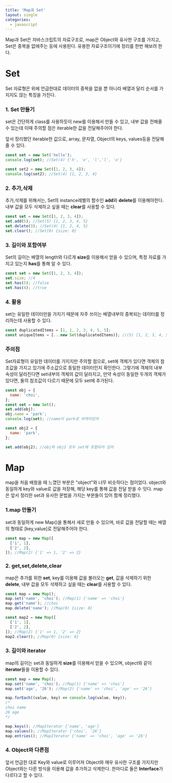 ```yaml
---
title: 'Map과 Set'
layout: single
categories:
  - javascript
---
```


Map과 Set은 자바스크립트의 자료구조로, map은 Object와 유사한 구조를 가지고, Set은 중복을 없애주는 등에 사용된다. 유용한 자료구조이기에 정리를 한번 해보려 한다.

# Set

Set 자료형은 위에 언급한대로 데이터의 중복을 없을 뿐 아니라 배열과 달리 순서를 가지지도 않는 특징을 가진다.

### 1. Set 만들기

set은 간단하게 class를 사용하듯이 new를 이용해서 만들 수 있고, 내부 값을 전해줄 수 있는데 이때 주의할 점은 iterable한 값을 전달해주어야 한다.

앞서 정리했던 iterable한 값으로, array, 문자열, Object의 keys, values등을 전달해줄 수 있다.

```javascript
const set = new Set('hello');
console.log(set); //Set(4) {'h', 'e', 'l','l', 'o'}

const set2 = new Set([1, 2, 3, 4]);
console.log(set2); //Set(4) {1, 2, 3, 4}
```

### 2. 추가,삭제

추가,삭제를 위해서는, Set의 instance레벨의 함수인 **add**와 **delete**를 이용해야한다. 내부 값을 모두 삭제하고 싶을 때는 **clear**를 사용할 수 있다.

```javascript
const set = new Set([1, 2, 3, 4]);
set.add(5); //Set(5) {1, 2, 3, 4, 5}
set.delete(3); //Set(4) {1, 2, 4, 5}
set.clear(); //Set(0) {size: 0}
```

### 3. 길이와 포함여부

Set의 길이는 배열의 length와 다르게 **size**를 이용해서 얻을 수 있으며, 특정 자료를 가지고 있는지 **has**를 통해 알 수 있다.

```javascript
const set = new Set([1, 2, 3, 4]);
set.size; //4
set.has(5); //false
set.has(4); //true
```

### 4. 활용

set는 유일한 데이터만을 가지기 때문에 자주 쓰이는 배열내부의 중복되는 데이터를 정리하는데 사용할 수 있다.

```javascript
const duplicatedItems = [1, 1, 2, 3, 4, 5, 5];
const uniqueItems = [...new Set(duplicatedItems)]; //(5) [1, 2, 3, 4, 5]
```

### 주의점

Set자료형이 유일한 데이터를 가지지만 주의할 점으로, set에 객체가 있다면 객체의 참조값을 가지고 있기에 주소값으로 동일한 데이터인지 확인한다. 그렇기에 객체의 내부 속성이 달라진다면 set내부의 객체의 값이 달라지고, 만약 속성이 동일한 두개의 객체가 있다면, 둘의 참조값이 다르기 때문에 모두 set에 추가된다.

```javascript
const obj = {
  name: 'choi',
};
const set = new Set();
set.add(obj);
obj.name = 'park';
console.log(set); //name이 park로 바뀌어있어

const obj2 = {
  name: 'park',
};

set.add(obj2); //obj와 obj2 모두 set에 포함되어 있어
```

# Map

map을 처음 배웠을 때 느꼈던 부분은 "object"와 너무 비슷하다는 점이었다. object와 동일하게 key와 value로 값을 저장해, 해당 key를 통해 값을 전달 받을 수 잇다. map은 앞서 정리한 set과 유사한 문법을 가지는 부분들이 있어 함께 정리했다.

### 1.map 만들기

set과 동일하게 new Map()을 통해서 새로 만들 수 있으며, 바로 값을 전달할 때는 배열의 형태로 [key,value]로 전달해주어야 한다.

```javascript
const map = new Map([
  ['1', 1],
  ['2', 2],
]); //Map(2) {'1' => 1, '2' => 2}
```

### 2. get,set,delete,clear

map은 추가를 위한 **set**, key를 이용해 값을 불러오는 **get**, 값을 삭제하기 위한 **delete**, 내부 값을 모두 삭제하고 싶을 때는 **clear**를 사용할 수 있다.

```javascript
const map = new Map();
map.set('name', 'choi'); //Map(1) {'name' => 'choi'}
map.get('name'); //choi
map.delete('name'); //Map(0) {size: 0}

const map2 = new Map([
  ['1', 1],
  ['2', 2],
]); //Map(2) {'1' => 1, '2' => 2}
map2.clear(); //Map(0) {size: 0}
```

### 3. 길이와 iterator

map의 길이는 set과 동일하게 **size**를 이용해서 얻을 수 있으며, object와 같이 **iterator**들을 이용할 수 있다.

```javascript
const map = new Map();
map.set('name', 'choi'); //Map(1) {'name' => 'choi'}
map.set('age', '26'); //Map(2) {'name' => 'choi', 'age' => '26'}

map.forEach((value, key) => console.log(value, key));
/*
choi name
26 age
*/

map.keys(); //MapIterator {'name', 'age'}
map.values(); //MapIterator {'choi', '26'}
map.entries(); //MapIterator {'name' => 'choi', 'age' => '26'}
```

### 4. Object와 다른점

앞서 언급한 대로 Key와 value로 이루어져 Object와 매우 유사한 구조를 가지지만 Object와는 다른 방식을 이용해 값을 추가하고 삭제한다. 한마디로 둘은 **Interface**가 다르다고 할 수 있다.
